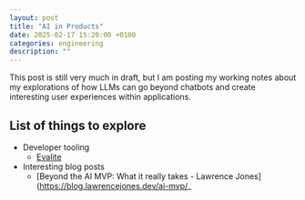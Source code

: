 ```yaml
---
layout: post
title: "AI in Products"
date: 2025-02-17 15:20:00 +0100
categories: engineering
description: ""
---
```


This post is still very much in draft, but I am posting my working notes about my explorations of how LLMs can go beyond chatbots and create interesting user experiences within applications.

## List of things to explore

- Developer tooling
    - [Evalite](https://www.evalite.dev/)
- Interesting blog posts
    - [Beyond the AI MVP: What it really takes - Lawrence Jones](https://blog.lawrencejones.dev/ai-mvp/_